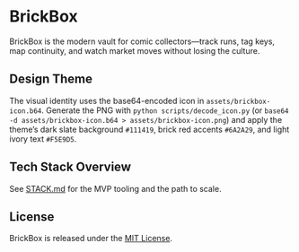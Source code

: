 # BrickBox
BrickBox is the modern vault for comic collectors—track runs, tag keys, map continuity, and watch market moves without losing the culture.

## Design Theme
The visual identity uses the base64-encoded icon in `assets/brickbox-icon.b64`. Generate the PNG with `python scripts/decode_icon.py` (or `base64 -d assets/brickbox-icon.b64 > assets/brickbox-icon.png`) and apply the theme’s dark slate background `#111419`, brick red accents `#6A2A29`, and light ivory text `#F5E9D5`.

## Tech Stack Overview
See [STACK.md](STACK.md) for the MVP tooling and the path to scale.

## License

BrickBox is released under the [MIT License](LICENSE).
